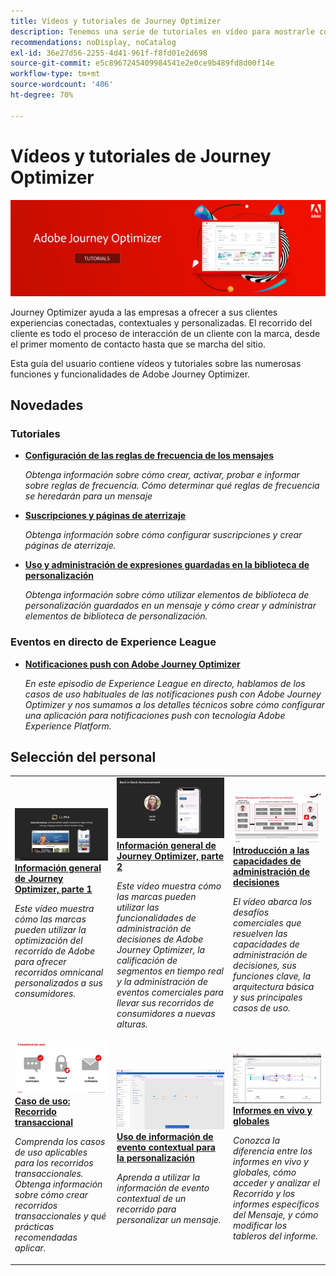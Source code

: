 ```yaml
---
title: Vídeos y tutoriales de Journey Optimizer
description: Tenemos una serie de tutoriales en vídeo para mostrarle cómo aprovechar las ventajas de Journey Optimizer.
recommendations: noDisplay, noCatalog
exl-id: 36e27d56-2255-4d41-961f-f8fd01e2d698
source-git-commit: e5c8967245409984541e2e0ce9b489fd8d00f14e
workflow-type: tm+mt
source-wordcount: '406'
ht-degree: 70%

---
```



# Vídeos y tutoriales de Journey Optimizer

![](./assets/ajo-banner.png)

Journey Optimizer ayuda a las empresas a ofrecer a sus clientes experiencias conectadas, contextuales y personalizadas. El recorrido del cliente es todo el proceso de interacción de un cliente con la marca, desde el primer momento de contacto hasta que se marcha del sitio.

Esta guía del usuario contiene vídeos y tutoriales sobre las numerosas funciones y funcionalidades de Adobe Journey Optimizer.

## Novedades

### Tutoriales

* **[Configuración de las reglas de frecuencia de los mensajes](help/administration/configure-frequency-rules.md)**

   *Obtenga información sobre cómo crear, activar, probar e informar sobre reglas de frecuencia. Cómo determinar qué reglas de frecuencia se heredarán para un mensaje*

* **[Suscripciones y páginas de aterrizaje](/help/subscriptions-and-landing-pages.md)**

   *Obtenga información sobre cómo configurar suscripciones y crear páginas de aterrizaje.*

* **[Uso y administración de expresiones guardadas en la biblioteca de personalización](/help/personalize-content/use-and-manage-saved-expressions-in-personalization-library.md)**

   *Obtenga información sobre cómo utilizar elementos de biblioteca de personalización guardados en un mensaje y cómo crear y administrar elementos de biblioteca de personalización.*

### Eventos en directo de Experience League

* **[Notificaciones push con Adobe Journey Optimizer](https://experienceleague.adobe.com/docs/experience-league-live-events/events/episodes/exl-live-episode-05-12-22.html?lang=es)**

   *En este episodio de Experience League en directo, hablamos de los casos de uso habituales de las notificaciones push con Adobe Journey Optimizer y nos sumamos a los detalles técnicos sobre cómo configurar una aplicación para notificaciones push con tecnología Adobe Experience Platform.*

## Selección del personal

<table>
<tr>
  <td>
    <a href="./introduction/journey-optimizer-overview-part-1.md">
      <img alt="Información general de Journey Optimizer, parte 1: Entregar recorridos omnicanal (vídeo)" src="./assets/334174.jpg"/>
    </a>
    <div>
      <a href="./introduction/journey-optimizer-overview-part-1.md">
    <strong>Información general de Journey Optimizer, parte 1 </strong>
    </a>
    </div>
    <p>
    <em>Este vídeo muestra cómo las marcas pueden utilizar la optimización del recorrido de Adobe para ofrecer recorridos omnicanal personalizados a sus consumidores.</em>
    <p>
  </td>
    <td>
    <a href="./introduction/journey-optimizer-overview-part-2.md">
      <img alt="Información general de Journey Optimizer, parte 2: Entregar recorridos omnicanal (vídeo)" src="./assets/334175.jpg"/>
    </a>
    <div>
      <a href="./introduction/journey-optimizer-overview-part-2.md">
    <strong>Información general de Journey Optimizer, parte 2 </strong>
    </a>
    </div>
    <p>
    <em>Este vídeo muestra cómo las marcas pueden utilizar las funcionalidades de administración de decisiones de Adobe Journey Optimizer, la calificación de segmentos en tiempo real y la administración de eventos comerciales para llevar sus recorridos de consumidores a nuevas alturas.</em>
    <p>
  </td>
  </td>
    <td>
    <a href="./decision-management/create-decisions.md">
      <img alt="Introducción a las capacidades de administración de decisiones" src="./assets/326961.jpg"/>
    </a>
    <div>
      <a href="./decision-management/create-decisions.md">
    <strong>Introducción a las capacidades de administración de decisiones </strong>
    </a>
    </div>
    <p>
    <em>El vídeo abarca los desafíos comerciales que resuelven las capacidades de administración de decisiones, sus funciones clave, la arquitectura básica y sus principales casos de uso.

</em>
    <p>
  </td>
</tr>
<tr>
  <td>
    <a href="./create-journeys/use-case-transactional-journey.md">
      <img alt="Caso de uso: Recorrido transaccional " src="./assets/334202.jpeg"/>
    </a>
    <div>
      <a href="./create-journeys/use-case-transactional-journey.md">
    <strong>Caso de uso: Recorrido transaccional </strong>
    </a>
    </div>
    <p>
    <em>Comprenda los casos de uso aplicables para los recorridos transaccionales. Obtenga información sobre cómo crear recorridos transaccionales y qué prácticas recomendadas aplicar.</em>
    <p>
  </td>
    <td>
    <a href="./personalize-content/use-contextual-event-information-for-personalization.md">
      <img alt="Uso de información de evento contextual para la personalización" src="./assets/334165.jpg"/>
    </a>
    <div>
      <a href="./personalize-content/use-contextual-event-information-for-personalization.md">
    <strong>Uso de información de evento contextual para la personalización </strong>
    </a>
    </div>
    <p>
    <em>Aprenda a utilizar la información de evento contextual de un recorrido para personalizar un mensaje.</em>
    <p>
  </td>
  </td>
    <td>
    <a href="./report-and-monitor/live-and-global-reports.md">
      <img alt="Informes en vivo y globales" src="./assets/334108.jpg"/>
    </a>
    <div>
      <a href="./report-and-monitor/live-and-global-reports.md">
    <strong>Informes en vivo y globales </strong>
    </a>
    </div>
    <p>
    <em>Conozca la diferencia entre los informes en vivo y globales, cómo acceder y analizar el Recorrido y los informes específicos del Mensaje, y cómo modificar los tableros del informe.

</em>
    <p>
  </td>
</tr>
</table>
